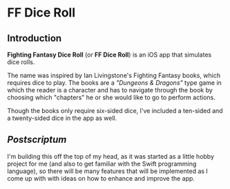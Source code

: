 FF Dice Roll
============
## Introduction
**Fighting Fantasy Dice Roll** (or **FF Dice Roll**) is an iOS app that simulates dice rolls.

The name was inspired by Ian Livingstone's Fighting Fantasy books, which requires dice to play. The books are a _"Dungeons & Dragons"_ type game in which the reader is a character and has to navigate through the book by choosing which "chapters" he or she would like to go to perform actions.

Though the books only require six-sided dice, I've included a ten-sided and a twenty-sided dice in the app as well.

## _Postscriptum_
I'm building this off the top of my head, as it was started as a little hobby project for me (and also to get familiar with the Swift programming language), so there will be many features that will be implemented as I come up with with ideas on how to enhance and improve the app.
